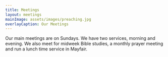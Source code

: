 ```yaml
---
title: Meetings
layout: meetings
mainImage: assets/images/preaching.jpg
overlayCaption: Our Meetings
---
```

Our main meetings are on Sundays. We have two services, morning and evening. We also meet for midweek Bible studies, a monthly prayer meeting and run a lunch time service in Mayfair.
